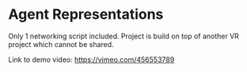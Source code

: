 # Agent Representations

Only 1 networking script included. Project is build on top of another VR project which cannot be shared.

Link to demo video:
https://vimeo.com/456553789
